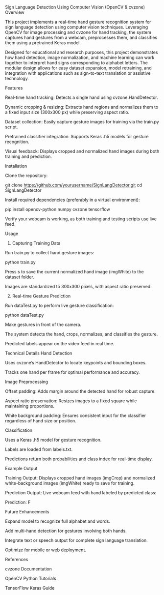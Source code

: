 Sign Language Detection Using Computer Vision (OpenCV & cvzone)
Overview

This project implements a real-time hand gesture recognition system for sign language detection using computer vision techniques. Leveraging OpenCV for image processing and cvzone for hand tracking, the system captures hand gestures from a webcam, preprocesses them, and classifies them using a pretrained Keras model.

Designed for educational and research purposes, this project demonstrates how hand detection, image normalization, and machine learning can work together to interpret hand signs corresponding to alphabet letters. The modular design allows for easy dataset expansion, model retraining, and integration with applications such as sign-to-text translation or assistive technology.

Features

Real-time hand tracking: Detects a single hand using cvzone.HandDetector.

Dynamic cropping & resizing: Extracts hand regions and normalizes them to a fixed input size (300x300 px) while preserving aspect ratio.

Dataset collection: Easily capture gesture images for training via the train.py script.

Pretrained classifier integration: Supports Keras .h5 models for gesture recognition.

Visual feedback: Displays cropped and normalized hand images during both training and prediction.


Installation

Clone the repository:

git clone https://github.com/yourusername/SignLangDetector.git
cd SignLangDetector


Install required dependencies (preferably in a virtual environment):

pip install opencv-python numpy cvzone tensorflow

Verify your webcam is working, as both training and testing scripts use live feed.


Usage
1. Capturing Training Data

Run train.py to collect hand gesture images:

python train.py


Press s to save the current normalized hand image (imgWhite) to the dataset folder.

Images are standardized to 300x300 pixels, with aspect ratio preserved.

2. Real-time Gesture Prediction

Run dataTest.py to perform live gesture classification:

python dataTest.py


Make gestures in front of the camera.

The system detects the hand, crops, normalizes, and classifies the gesture.

Predicted labels appear on the video feed in real time.

Technical Details
Hand Detection

Uses cvzone’s HandDetector to locate keypoints and bounding boxes.

Tracks one hand per frame for optimal performance and accuracy.

Image Preprocessing

Offset padding: Adds margin around the detected hand for robust capture.

Aspect ratio preservation: Resizes images to a fixed square while maintaining proportions.

White background padding: Ensures consistent input for the classifier regardless of hand size or position.

Classification

Uses a Keras .h5 model for gesture recognition.

Labels are loaded from labels.txt.

Predictions return both probabilities and class index for real-time display.

Example Output

Training Output:
Displays cropped hand images (imgCrop) and normalized white-background images (imgWhite) ready to save for training.

Prediction Output:
Live webcam feed with hand labeled by predicted class:

Prediction: F

Future Enhancements

Expand model to recognize full alphabet and words.

Add multi-hand detection for gestures involving both hands.

Integrate text or speech output for complete sign language translation.

Optimize for mobile or web deployment.

References

cvzone Documentation

OpenCV Python Tutorials

TensorFlow Keras Guide
